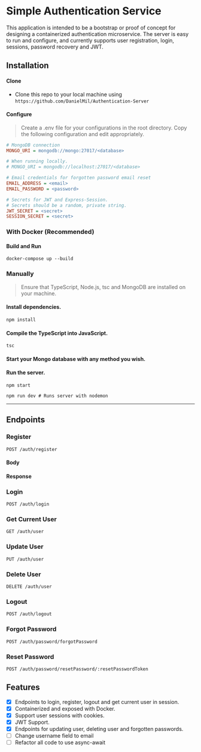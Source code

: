 # Simple Authentication Service

This application is intended to be a bootstrap or proof of concept for designing a containerized authentication microservice. The server is easy to run and configure, and currently supports user registration, login, sessions, password recovery and JWT. 

## Installation 

#### Clone

- Clone this repo to your local machine using `https://github.com/DanielMil/Authentication-Server`

#### Configure

> Create a .env file for your configurations in the root directory. Copy the following configuration and edit appropriately.

```INI
# MongoDB connection
MONGO_URI = mongodb://mongo:27017/<database>

# When running locally.
# MONGO_URI = mongodb://localhost:27017/<database>

# Email credentials for forgotten password email reset
EMAIL_ADDRESS = <email> 
EMAIL_PASSWORD = <password>

# Secrets for JWT and Express-Session.
# Secrets should be a random, private string.
JWT_SECRET = <secret>
SESSION_SECRET = <secret>
```

### With Docker (Recommended)

#### Build and Run
```shell
docker-compose up --build
```

### Manually

> Ensure that TypeScript, Node.js, tsc and MongoDB are installed on your machine.

#### Install dependencies.
```shell
npm install
```

#### Compile the TypeScript into JavaScript.
```shell
tsc
```

#### Start your Mongo database with any method you wish.

#### Run the server.
```shell
npm start
```

```shell
npm run dev # Runs server with nodemon
```
---

## Endpoints
### Register
```shell
POST /auth/register
```
#### Body
#### Response

### Login
```shell
POST /auth/login
```

### Get Current User
```shell
GET /auth/user
```

### Update User
```shell
PUT /auth/user
```

### Delete User
```shell
DELETE /auth/user
```

### Logout
```shell
POST /auth/logout
```

### Forgot Password
```shell
POST /auth/password/forgotPassword
```

### Reset Password
```shell
POST /auth/password/resetPassword/:resetPasswordToken
```

## Features
- [x] Endpoints to login, register, logout and get current user in session.
- [x] Containerized and exposed with Docker.
- [x] Support user sessions with cookies.
- [x] JWT Support.
- [x] Endpoints for updating user, deleting user and forgotten passwords.
- [ ] Change username field to email
- [ ] Refactor all code to use async-await
